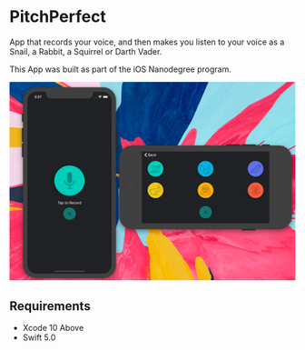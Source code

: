 # PitchPerfect
App that records your voice, and then makes you listen to your voice as a Snail, a Rabbit, a Squirrel or Darth Vader.

This App was built as part of the iOS Nanodegree program.

![](preview.png)


## Requirements

- Xcode 10 Above
- Swift 5.0